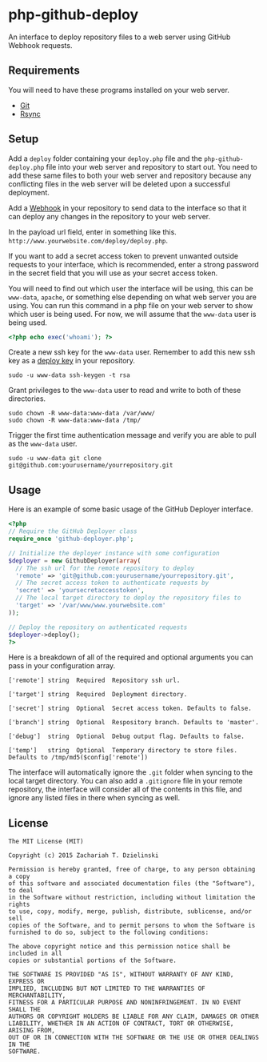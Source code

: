 # php-github-deploy
An interface to deploy repository files to a web server using GitHub Webhook requests.

## Requirements

You will need to have these programs installed on your web server.

* [Git](https://git-scm.com/)
* [Rsync](https://rsync.samba.org/)

## Setup

Add a `deploy` folder containing your `deploy.php` file and the `php-github-deploy.php` file into your web server and repository to start out. You need to add these same files to both your web server and repository because any conflicting files in the web server will be deleted upon a successful deployment.

Add a [Webhook](https://developer.github.com/webhooks/) in your repository to send data to the interface so that it can deploy any changes in the repository to your web server.

In the payload url field, enter in something like this. `http://www.yourwebsite.com/deploy/deploy.php`.

If you want to add a secret access token to prevent unwanted outside requests to your interface, which is recommended, enter a strong password in the secret field that you will use as your secret access token.

You will need to find out which user the interface will be using, this can be `www-data`, `apache`, or something else depending on what web server you are using. You can run this command in a php file on your web server to show which user is being used. For now, we will assume that the `www-data` user is being used.
```php
<?php echo exec('whoami'); ?>
```

Create a new ssh key for the `www-data` user. Remember to add this new ssh key as a [deploy key](https://developer.github.com/guides/managing-deploy-keys/) in your repository.
```
sudo -u www-data ssh-keygen -t rsa
```

Grant privileges to the `www-data` user to read and write to both of these directories.
```
sudo chown -R www-data:www-data /var/www/
sudo chown -R www-data:www-data /tmp/
```

Trigger the first time authentication message and verify you are able to pull as the `www-data` user.
```
sudo -u www-data git clone git@github.com:yourusername/yourrepository.git
```

## Usage

Here is an example of some basic usage of the GitHub Deployer interface.

```php
<?php
// Require the GitHub Deployer class
require_once 'github-deployer.php';

// Initialize the deployer instance with some configuration
$deployer = new GithubDeployer(array(
  // The ssh url for the remote repository to deploy
  'remote' => 'git@github.com:yourusername/yourrepository.git',
  // The secret access token to authenticate requests by
  'secret' => 'yoursecretaccesstoken',
  // The local target directory to deploy the repository files to
  'target' => '/var/www/www.yourwebsite.com'
));

// Deploy the repository on authenticated requests
$deployer->deploy();
?>
```

Here is a breakdown of all of the required and optional arguments you can pass in your configuration array.

```
['remote'] string  Required  Repository ssh url.
```

```
['target'] string  Required  Deployment directory.
```

```
['secret'] string  Optional  Secret access token. Defaults to false.
```

```
['branch'] string  Optional  Respository branch. Defaults to 'master'.
```

```
['debug']  string  Optional  Debug output flag. Defaults to false.
```

```
['temp']   string  Optional  Temporary directory to store files. Defaults to /tmp/md5($config['remote'])
```

The interface will automatically ignore the `.git` folder when syncing to the local target directory. You can also add a `.gitignore` file in your remote repository, the interface will consider all of the contents in this file, and ignore any listed files in there when syncing as well.

## License

```
The MIT License (MIT)

Copyright (c) 2015 Zachariah T. Dzielinski

Permission is hereby granted, free of charge, to any person obtaining a copy
of this software and associated documentation files (the "Software"), to deal
in the Software without restriction, including without limitation the rights
to use, copy, modify, merge, publish, distribute, sublicense, and/or sell
copies of the Software, and to permit persons to whom the Software is
furnished to do so, subject to the following conditions:

The above copyright notice and this permission notice shall be included in all
copies or substantial portions of the Software.

THE SOFTWARE IS PROVIDED "AS IS", WITHOUT WARRANTY OF ANY KIND, EXPRESS OR
IMPLIED, INCLUDING BUT NOT LIMITED TO THE WARRANTIES OF MERCHANTABILITY,
FITNESS FOR A PARTICULAR PURPOSE AND NONINFRINGEMENT. IN NO EVENT SHALL THE
AUTHORS OR COPYRIGHT HOLDERS BE LIABLE FOR ANY CLAIM, DAMAGES OR OTHER
LIABILITY, WHETHER IN AN ACTION OF CONTRACT, TORT OR OTHERWISE, ARISING FROM,
OUT OF OR IN CONNECTION WITH THE SOFTWARE OR THE USE OR OTHER DEALINGS IN THE
SOFTWARE.
```
